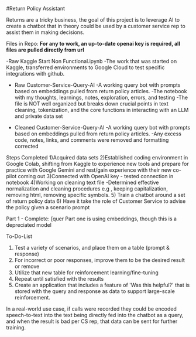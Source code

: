 #Return Policy Assistant

Returns are a tricky business, the goal of this project is to leverage AI to create a chatbot that in theory could be used by a customer service rep to assist them in making decisions. 

Files in Repo:
**For any to work, an up-to-date openai key is required, all files are pulled directly from url**

-Raw Kaggle Start Non Functional.ipynb
      -The work that was started on Kaggle, transferred environments to Google Cloud to test specific integrations with github. 
      
- Raw Customer-Service-Query-AI
      -A working query bot with prompts based on embeddings pulled from return policy articles.
      -The notebook with my thoughts, learnings, notes, exploration, errors, and testing
      -The file is NOT well organized but breaks down crucial points in text cleaning, tokenization, and the core functions in interacting with an LLM and private data set 

- Cleaned Customer-Service-Query-AI
     -A working query bot with prompts based on embeddings pulled from return policy articles.
     -Any excess code, notes, links, and comments were removed and formatting corrected 



Steps Completed 
1)Acquired data sets
2)Established coding environment in Google Colab, shifting from Kaggle to experience new tools and prepare for practice with Google Gemini and rest/gain experience with their new co-pilot coming out
3)Connected with OpenAI key - tested connection in notebook 
4)Working on cleaning text file 
    -Determined effective normalization and cleaning procedures e.g , keeping capitalization, removing html, removing specific symbols.
5) Train a chatbot around a set of return policy data
6) Have it take the role of Customer Service to advise the policy given a scenario prompt

Part 1 - Complete:  [quer
Part one is using embeddings, though this is a depreciated model 





To-Do-List 
1) Test a variety of scenarios, and place them on a table (prompt & response)
2) For incorrect or poor responses, improve them to be the desired result or remove
3) Utilize that new table for reinforcement learning/fine-tuning
4) Repeat until satisfied with the results
5) Create an application that includes a feature of 'Was this helpful?' that is stored with the query and response as data to support large-scale reinforcement.
  
In a real-world use case, if calls were recorded they could be encoded speech-to-text into the text being directly fed into the chatbot as a query, and when the result is bad per CS rep, that data can be sent for further training.  
